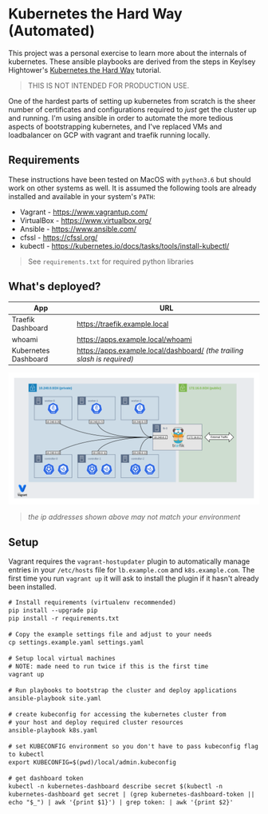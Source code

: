 Kubernetes the Hard Way (Automated)
===

This project was a personal exercise to learn more about the internals of kubernetes. These ansible playbooks are derived from the steps in Keylsey Hightower's [Kubernetes the Hard Way](https://github.com/kelseyhightower/kubernetes-the-hard-way) tutorial.

> THIS IS NOT INTENDED FOR PRODUCTION USE.

One of the hardest parts of setting up kubernetes from scratch is the sheer number of certificates and configurations required to _just_ get the cluster up and running. I'm using ansible in order to automate the more tedious aspects of bootstrapping kubernetes, and I've replaced VMs and loadbalancer on GCP with vagrant and traefik running locally.

Requirements
---

These instructions have been tested on MacOS with `python3.6` but should work on other systems as well. It is assumed the following tools are already installed and available in your system's `PATH`:

* Vagrant - https://www.vagrantup.com/
* VirtualBox - https://www.virtualbox.org/
* Ansible - https://www.ansible.com/
* cfssl - https://cfssl.org/
* kubectl - https://kubernetes.io/docs/tasks/tools/install-kubectl/

> See `requirements.txt` for required python libraries

What's deployed?
---

|App|URL|
|---|---|
|Traefik Dashboard|https://traefik.example.local|
|whoami|https://apps.example.local/whoami|
|Kubernetes Dashboard|https://apps.example.local/dashboard/ _(the trailing slash is required)_|

![Cluster Diagram](img/diagram.png)

> _the ip addresses shown above may not match your environment_

Setup
---

Vagrant requires the `vagrant-hostupdater` plugin to automatically manage entries in your `/etc/hosts` file for `lb.example.com` and `k8s.example.com`. The first time you run `vagrant up` it will ask to install the plugin if it hasn't already been installed.

```shell
# Install requirements (virtualenv recommended)
pip install --upgrade pip
pip install -r requirements.txt

# Copy the example settings file and adjust to your needs
cp settings.example.yaml settings.yaml

# Setup local virtual machines
# NOTE: made need to run twice if this is the first time
vagrant up

# Run playbooks to bootstrap the cluster and deploy applications
ansible-playbook site.yaml

# create kubeconfig for accessing the kubernetes cluster from
# your host and deploy required cluster resources
ansible-playbook k8s.yaml

# set KUBECONFIG environment so you don't have to pass kubeconfig flag to kubectl
export KUBECONFIG=$(pwd)/local/admin.kubeconfig

# get dashboard token
kubectl -n kubernetes-dashboard describe secret $(kubectl -n kubernetes-dashboard get secret | (grep kubernetes-dashboard-token || echo "$_") | awk '{print $1}') | grep token: | awk '{print $2}'
```
